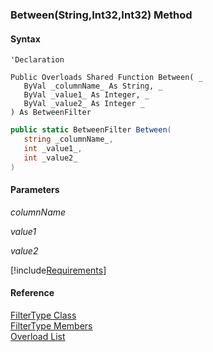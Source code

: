﻿### Between(String,Int32,Int32) Method

#### Syntax

```vbnet
'Declaration

Public Overloads Shared Function Between( _
   ByVal _columnName_ As String, _
   ByVal _value1_ As Integer, _
   ByVal _value2_ As Integer _
) As BetweenFilter
```

```csharp
public static BetweenFilter Between( 
   string _columnName_,
   int _value1_,
   int _value2_
)
```

#### Parameters

_columnName_

_value1_

_value2_

[!include[Requirements](../partials/requirements.md)]

#### Reference

[FilterType Class](fcSDK~FChoice.Foundation.Filters.FilterType.md)  
[FilterType Members](fcSDK~FChoice.Foundation.Filters.FilterType_members.md)  
[Overload List](fcSDK~FChoice.Foundation.Filters.FilterType~Between.md)